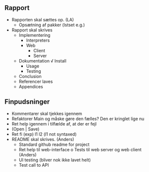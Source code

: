 ## Rapport
  - Rapporten skal sættes op. (LA)
    - Opsætning af pakker (lstset e.g.)
  - Rapport skal skrives
    - Implementering
      - Interpreters
      - Web
        - Client
        - Server
    - Dokumentation
      √ Install
      - Usage
      - Testing
    - Conclusion
    - Referencer laves
    - Appendices

## Finpudsninger
  - Kommentarer skal tjekkes igennem
  - Refaktorer Main og måske gøre den fælles? Den er kringlet lige nu
  - Ret help igennem i tilfælde af, at der er fejl
  - (Open | Save)
  - Ret fi (exp) l1 l2 (l1 not syntaxed)
  - README skal skrives. (Anders)
    - Standard github readme for project
    - Ret help til web-interface
  o Tests til web server og web client (Anders)
    - UI testing (bliver nok ikke lavet helt)
    - Test call to API
